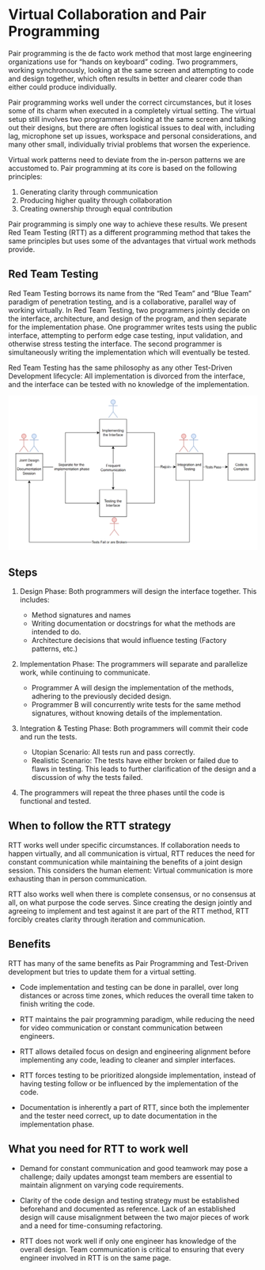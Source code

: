 # Virtual Collaboration and Pair Programming

Pair programming is the de facto work method that most large engineering organizations use for “hands on keyboard” coding. Two programmers, working synchronously, looking at the same screen and attempting to code and design together, which often results in better and clearer code than either could produce individually.

Pair programming works well under the correct circumstances, but it loses some of its charm when executed in a completely virtual setting. The virtual setup still involves two programmers looking at the same screen and talking out their designs, but there are often logistical issues to deal with, including lag, microphone set up issues, workspace and personal considerations, and many other small, individually trivial problems that worsen the experience.

Virtual work patterns need to deviate from the in-person patterns we are accustomed to. Pair programming at its core is based on the following principles:

1. Generating clarity through communication
2. Producing higher quality through collaboration
3. Creating ownership through equal contribution

Pair programming is simply one way to achieve these results. We present Red Team Testing (RTT) as a different programming method that takes the same principles but uses some of the advantages that virtual work methods provide.

## Red Team Testing

Red Team Testing borrows its name from the “Red Team” and “Blue Team” paradigm of penetration testing, and is a collaborative, parallel way of working virtually. In Red Team Testing, two programmers jointly decide on the interface, architecture, and design of the program, and then separate for the implementation phase. One programmer writes tests using the public interface, attempting to perform edge case testing, input validation, and otherwise stress testing the interface. The second programmer is simultaneously writing the implementation which will eventually be tested.

Red Team Testing has the same philosophy as any other Test-Driven Development lifecycle: All implementation is divorced from the interface, and the interface can be tested with no knowledge of the implementation.

![ptt-diagram](PTTdiagram.PNG)

## Steps

1. Design Phase: Both programmers will design the interface together. This includes:
    * Method signatures and names
    * Writing documentation or docstrings for what the methods are intended to do.
    * Architecture decisions that would influence testing (Factory patterns, etc.)

2. Implementation Phase: The programmers will separate and parallelize work, while continuing to communicate.
    * Programmer A will design the implementation of the methods, adhering to the previously decided design.
    * Programmer B will concurrently write tests for the same method signatures, without knowing details of the implementation.

3. Integration & Testing Phase: Both programmers will commit their code and run the tests.
    * Utopian Scenario: All tests run and pass correctly.
    * Realistic Scenario: The tests have either broken or failed due to flaws in testing. This leads to further clarification of the design and a discussion of why the tests failed.

4. The programmers will repeat the three phases until the code is functional and tested.

## When to follow the RTT strategy

RTT works well under specific circumstances. If collaboration needs to happen virtually, and all communication is virtual, RTT reduces the need for constant communication while maintaining the benefits of a joint design session. This considers the human element: Virtual communication is more exhausting than in person communication.

RTT also works well when there is complete consensus, or no consensus at all, on what purpose the code serves. Since creating the design jointly and agreeing to implement and test against it are part of the RTT method, RTT forcibly creates clarity through iteration and communication.

## Benefits

RTT has many of the same benefits as Pair Programming and Test-Driven development but tries to update them for a virtual setting.

* Code implementation and testing can be done in parallel, over long distances or across time zones, which reduces the overall time taken to finish writing the code.

* RTT maintains the pair programming paradigm, while reducing the need for video communication or constant communication between engineers.

* RTT allows detailed focus on design and engineering alignment before implementing any code, leading to cleaner and simpler interfaces.

* RTT forces testing to be prioritized alongside implementation, instead of having testing follow or be influenced by the implementation of the code.

* Documentation is inherently a part of RTT, since both the implementer and the tester need correct, up to date documentation in the implementation phase.

## What you need for RTT to work well

* Demand for constant communication and good teamwork may pose a challenge; daily updates amongst team members are essential to maintain alignment on varying code requirements.

* Clarity of the code design and testing strategy must be established beforehand and documented as reference. Lack of an established design will cause misalignment between the two major pieces of work and a need for time-consuming refactoring.

* RTT does not work well if only one engineer has knowledge of the overall design. Team communication is critical to ensuring that every engineer involved in RTT is on the same page.

